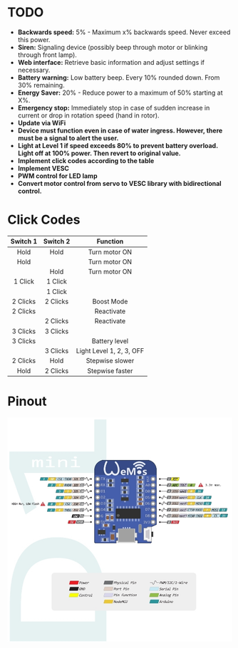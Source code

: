 # TODO

- **Backwards speed:** 5% - Maximum x% backwards speed. Never exceed this power.
- **Siren:** Signaling device (possibly beep through motor or blinking through front lamp).
- **Web interface:** Retrieve basic information and adjust settings if necessary.
- **Battery warning:** Low battery beep. Every 10% rounded down. From 30% remaining.
- **Energy Saver:** 20% - Reduce power to a maximum of 50% starting at X%.
- **Emergency stop:** Immediately stop in case of sudden increase in current or drop in rotation speed (hand in rotor).
- **Update via WiFi**
- **Device must function even in case of water ingress. However, there must be a signal to alert the user.**
- **Light at Level 1 if speed exceeds 80% to prevent battery overload. Light off at 100% power. Then revert to original value.**
- **Implement click codes according to the table**
- **Implement VESC**
- **PWM control for LED lamp**
- **Convert motor control from servo to VESC library with bidirectional control.**


# Click Codes

| Switch 1 | Switch 2 | Function |
|:--------:|:--------:|:--------:|
| Hold     | Hold     | Turn motor ON |
| Hold     |          | Turn motor ON |
|          | Hold     | Turn motor ON |
| 1 Click  | 1 Click  |           |
|          | 1 Click  |           |
| 2 Clicks | 2 Clicks | Boost Mode |
| 2 Clicks |          | Reactivate |
|          | 2 Clicks | Reactivate |
| 3 Clicks | 3 Clicks |           |
| 3 Clicks |          | Battery level |
|          | 3 Clicks | Light Level 1, 2, 3, OFF |
| 2 Clicks | Hold     | Stepwise slower |
| Hold     | 2 Clicks | Stepwise faster |




# Pinout
![ESP8266](https://github.com/n3roGit/DPVControl/blob/main/d1-mini-esp8266-board-sh_fixled.jpg)
